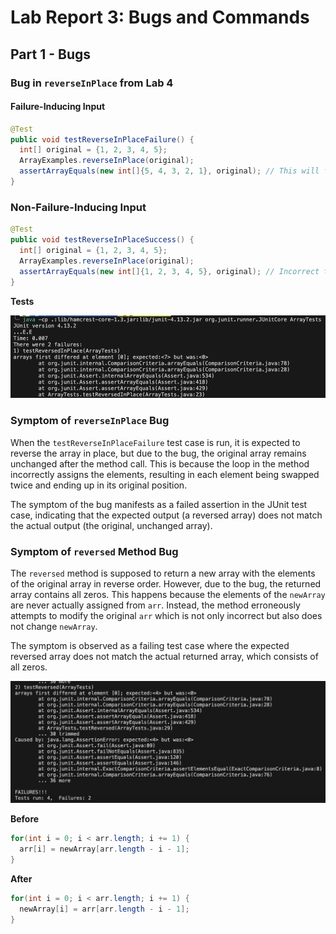 # Lab Report 3: Bugs and Commands

## Part 1 - Bugs

### Bug in `reverseInPlace` from Lab 4 

#### Failure-Inducing Input

```java
@Test
public void testReverseInPlaceFailure() {
  int[] original = {1, 2, 3, 4, 5};
  ArrayExamples.reverseInPlace(original);
  assertArrayEquals(new int[]{5, 4, 3, 2, 1}, original); // This will fail 
}
```
### Non-Failure-Inducing Input
```java
@Test
public void testReverseInPlaceSuccess() {
  int[] original = {1, 2, 3, 4, 5};
  ArrayExamples.reverseInPlace(original);
  assertArrayEquals(new int[]{1, 2, 3, 4, 5}, original); // Incorrect test that passes
}

```
**Tests**

![Image](lab-3-1.png)

### Symptom of `reverseInPlace` Bug

When the `testReverseInPlaceFailure` test case is run, it is expected to reverse the array in place, but due to the bug, the original array remains unchanged after the method call. This is because the loop in the method incorrectly assigns the elements, resulting in each element being swapped twice and ending up in its original position.

The symptom of the bug manifests as a failed assertion in the JUnit test case, indicating that the expected output (a reversed array) does not match the actual output (the original, unchanged array).

### Symptom of `reversed` Method Bug

The `reversed` method is supposed to return a new array with the elements of the original array in reverse order. However, due to the bug, the returned array contains all zeros. This happens because the elements of the `newArray` are never actually assigned from `arr`. Instead, the method erroneously attempts to modify the original `arr` which is not only incorrect but also does not change `newArray`.

The symptom is observed as a failing test case where the expected reversed array does not match the actual returned array, which consists of all zeros.


![Image](lab-report-3-2.png)



**Before**
```java
for(int i = 0; i < arr.length; i += 1) {
  arr[i] = newArray[arr.length - i - 1];
}
```
**After**  

```java
for(int i = 0; i < arr.length; i += 1) {
  newArray[i] = arr[arr.length - i - 1];
}
